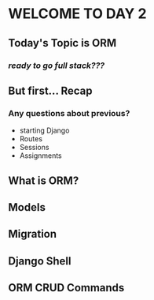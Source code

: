 # WELCOME TO DAY 2

## Today's Topic is ORM
### *ready to go full stack???*

## But first... Recap
### Any questions about previous?
- starting Django
- Routes
- Sessions
- Assignments

## What is ORM?

## Models

## Migration

## Django Shell

## ORM CRUD Commands